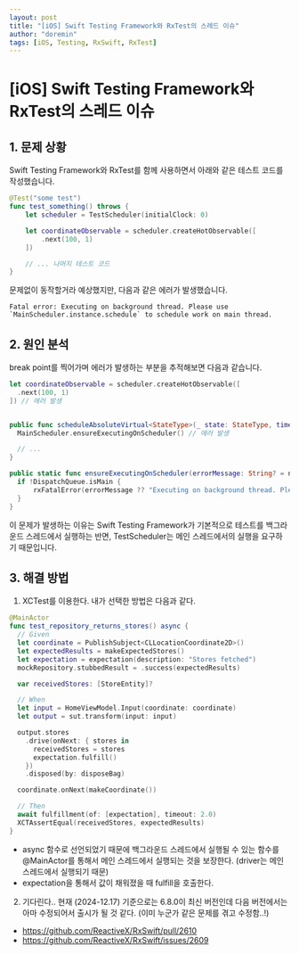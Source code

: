 ```yaml
---
layout: post
title: "[iOS] Swift Testing Framework와 RxTest의 스레드 이슈"
author: "doremin"
tags: [iOS, Testing, RxSwift, RxTest]
---
```


# [iOS] Swift Testing Framework와 RxTest의 스레드 이슈

## 1. 문제 상황

Swift Testing Framework와 RxTest를 함께 사용하면서 아래와 같은 테스트 코드를 작성했습니다.

```swift
@Test("some test")
func test_something() throws {
    let scheduler = TestScheduler(initialClock: 0)

    let coordinateObservable = scheduler.createHotObservable([
        .next(100, 1)
    ])

    // ... 나머지 테스트 코드
}
```

문제없이 동작할거라 예상했지만, 다음과 같은 에러가 발생했습니다.

```
Fatal error: Executing on background thread. Please use `MainScheduler.instance.schedule` to schedule work on main thread.
```

## 2. 원인 분석

break point를 찍어가며 에러가 발생하는 부분을 추적해보면 다음과 같습니다.

```swift
let coordinateObservable = scheduler.createHotObservable([
  .next(100, 1)
]) // 에러 발생


public func scheduleAbsoluteVirtual<StateType>(_ state: StateType, time: VirtualTime, action: @escaping (StateType) -> Disposable) -> Disposable {
  MainScheduler.ensureExecutingOnScheduler() // 에러 발생

  // ...
}

public static func ensureExecutingOnScheduler(errorMessage: String? = nil) {
  if !DispatchQueue.isMain {
      rxFatalError(errorMessage ?? "Executing on background thread. Please use `MainScheduler.instance.schedule` to schedule work on main thread.")
  }
}
```

이 문제가 발생하는 이유는 Swift Testing Framework가 기본적으로 테스트를 백그라운드 스레드에서 실행하는 반면, TestScheduler는 메인 스레드에서의 실행을 요구하기 때문입니다.

## 3. 해결 방법

1. XCTest를 이용한다.
   내가 선택한 방법은 다음과 같다.

```swift
@MainActor
func test_repository_returns_stores() async {
  // Given
  let coordinate = PublishSubject<CLLocationCoordinate2D>()
  let expectedResults = makeExpectedStores()
  let expectation = expectation(description: "Stores fetched")
  mockRepository.stubbedResult = .success(expectedResults)

  var receivedStores: [StoreEntity]?

  // When
  let input = HomeViewModel.Input(coordinate: coordinate)
  let output = sut.transform(input: input)

  output.stores
    .drive(onNext: { stores in
      receivedStores = stores
      expectation.fulfill()
    })
    .disposed(by: disposeBag)

  coordinate.onNext(makeCoordinate())

  // Then
  await fulfillment(of: [expectation], timeout: 2.0)
  XCTAssertEqual(receivedStores, expectedResults)
}
```

- async 함수로 선언되었기 때문에 백그라운드 스레드에서 실행될 수 있는 함수를 @MainActor를 통해서 메인 스레드에서 실행되는 것을 보장한다. (driver는 메인 스레드에서 실행되기 때문)
- expectation을 통해서 값이 채워졌을 때 fulfill을 호출한다.

2. 기다린다..
   현재 (2024-12.17) 기준으로는 6.8.0이 최신 버전인데 다음 버전에서는 아마 수정되어서 출시가 될 것 같다. (이미 누군가 같은 문제를 겪고 수정함..!)

- https://github.com/ReactiveX/RxSwift/pull/2610
- https://github.com/ReactiveX/RxSwift/issues/2609
